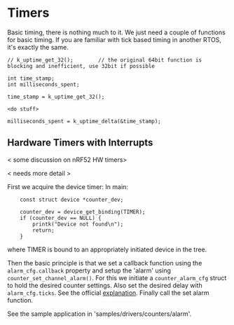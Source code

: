 # Timers

Basic timing, there is nothing much to it. We just need a couple of functions for basic timing. If you are familiar with tick based timing in another RTOS, it's exactly the same.

```
// k_uptime_get_32();        // the original 64bit function is blocking and inefficient, use 32bit if possible

int time_stamp;
int milliseconds_spent;

time_stamp = k_uptime_get_32();

<do stuff>

milliseconds_spent = k_uptime_delta(&time_stamp);

```

## Hardware Timers with Interrupts

< some discussion on nRF52 HW timers>

< needs more detail >

First we acquire the device timer:
In main:
```
	const struct device *counter_dev;

	counter_dev = device_get_binding(TIMER);
	if (counter_dev == NULL) {
		printk("Device not found\n");
		return;
	}
```
where TIMER is bound to an appropriately initiated device in the tree.

Then the basic principle is that we set a callback function using the ```alarm_cfg.callback``` property and setup the 'alarm' using ```counter_set_channel_alarm()```. For this we initiate a ```counter_alarm_cfg``` struct to hold the desired counter settings. Also set the desired delay with ```alarm_cfg.ticks```. See the official [explanation](https://docs.zephyrproject.org/latest/reference/peripherals/counter.html#c.counter_alarm_cfg). Finally call the set alarm function.

See the sample application in 'samples/drivers/counters/alarm'.